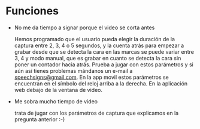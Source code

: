 # Funciones

- No me da tiempo a signar porque el video se corta antes

    Hemos programado que el usuario pueda elegir la duración de la captura entre 2, 3, 4 o 5 segundos, y la cuenta atrás para empezar a grabar desde que se detecta la cara en las marcas se puede variar entre 3, 4 y modo manual, que es grabar en cuanto se detecta la cara sin poner un contador hacia atrás. Prueba a jugar con estos parámetros y si aún así tienes problemas mándanos un e-mail a speechsigns@gmail.com. En la app movil estos parámetros se encuentran en el símbolo del reloj arriba a la derecha. En la aplicación web debajo de la ventana de video.

- Me sobra mucho tiempo de video

    trata de jugar con los parámetros de captura que explicamos en la pregunta anterior :-)